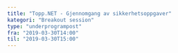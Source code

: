 ```yaml
---
title: "Topp.NET - Gjennomgang av sikkerhetsoppgaver"
kategori: "Breakout session"
type: "underprogrampost"
fra: "2019-03-30T14:00"
til: "2019-03-30T15:00"
---
```

